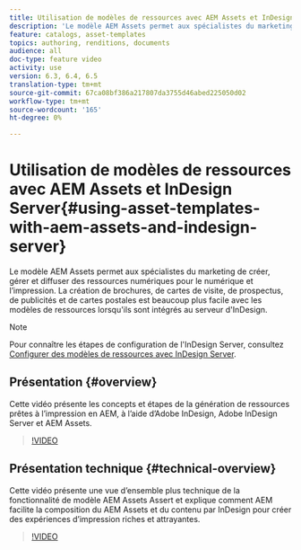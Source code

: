 ```yaml
---
title: Utilisation de modèles de ressources avec AEM Assets et InDesign Server
description: 'Le modèle AEM Assets permet aux spécialistes du marketing de créer, gérer et diffuser des ressources numériques pour le numérique et l’impression. La création de brochures, de cartes de visite, de prospectus, de publicités et de cartes postales est beaucoup plus facile avec les modèles de ressources lorsqu''ils sont intégrés au serveur d''InDesign. '
feature: catalogs, asset-templates
topics: authoring, renditions, documents
audience: all
doc-type: feature video
activity: use
version: 6.3, 6.4, 6.5
translation-type: tm+mt
source-git-commit: 67ca08bf386a217807da3755d46abed225050d02
workflow-type: tm+mt
source-wordcount: '165'
ht-degree: 0%

---
```



# Utilisation de modèles de ressources avec AEM Assets et InDesign Server{#using-asset-templates-with-aem-assets-and-indesign-server}

Le modèle AEM Assets permet aux spécialistes du marketing de créer, gérer et diffuser des ressources numériques pour le numérique et l’impression. La création de brochures, de cartes de visite, de prospectus, de publicités et de cartes postales est beaucoup plus facile avec les modèles de ressources lorsqu&#39;ils sont intégrés au serveur d&#39;InDesign.

>[!NOTE]
>
>Pour connaître les étapes de configuration de l&#39;InDesign Server, consultez [Configurer des modèles de ressources avec InDesign Server](asset-templates-technical-video-setup.md).

## Présentation {#overview}

Cette vidéo présente les concepts et étapes de la génération de ressources prêtes à l’impression en AEM, à l’aide d’Adobe InDesign, Adobe InDesign Server et AEM Assets.

>[!VIDEO](https://video.tv.adobe.com/v/25170?quality=12&learn=on)

## Présentation technique {#technical-overview}

Cette vidéo présente une vue d’ensemble plus technique de la fonctionnalité de modèle AEM Assets Assert et explique comment AEM facilite la composition du AEM Assets et du contenu par InDesign pour créer des expériences d’impression riches et attrayantes.

>[!VIDEO](https://video.tv.adobe.com/v/17071/?quality=9&learn=on)